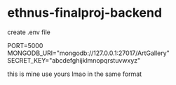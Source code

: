 # ethnus-finalproj-backend

create .env file

PORT=5000\
MONGODB_URI="mongodb://127.0.0.1:27017/ArtGallery"\
SECRET_KEY="abcdefghijklmnopqrstuvwxyz"

this is mine use yours lmao in the same format
